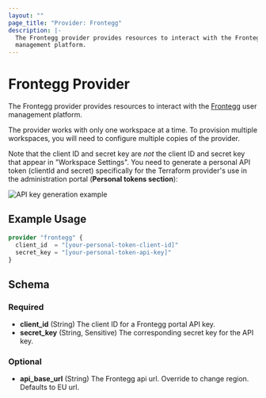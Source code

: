 ```yaml
---
layout: ""
page_title: "Provider: Frontegg"
description: |-
  The Frontegg provider provides resources to interact with the Frontegg user
  management platform.
---
```


# Frontegg Provider

The Frontegg provider provides resources to interact with the [Frontegg] user
management platform.

The provider works with only one workspace at a time. To provision multiple
workspaces, you will need to configure multiple copies of the provider.

Note that the client ID and secret key are *not* the client ID and secret key
that appear in "Workspace Settings". You need to generate a personal API token
(clientId and secret) specifically for the Terraform provider's use in the administration
portal (**Personal tokens section**):

![API key generation example](https://user-images.githubusercontent.com/882976/132739276-bc72aa75-8c30-452c-b929-85a8d7ffa4d0.png)

## Example Usage

```terraform
provider "frontegg" {
  client_id  = "[your-personal-token-client-id]"
  secret_key = "[your-personal-token-api-key]"
}
```

<!-- schema generated by tfplugindocs -->
## Schema

### Required

- **client_id** (String) The client ID for a Frontegg portal API key.
- **secret_key** (String, Sensitive) The corresponding secret key for the API key.

### Optional
- **api_base_url** (String) The Frontegg api url. Override to change region. Defaults to EU url.

[Frontegg]: https://frontegg.com
